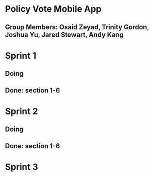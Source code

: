 # Policy Vote Mobile App
## Group Members: Osaid Zeyad, Trinity Gordon, Joshua Yu, Jared Stewart, Andy Kang

# Sprint 1 
## Doing
## Done: section 1-6

# Sprint 2
## Doing
## Done: section 1-6

# Sprint 3
